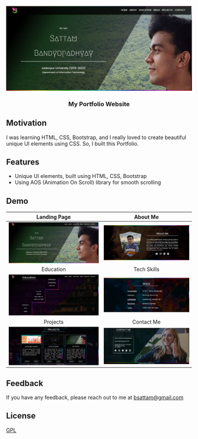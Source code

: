 <img src = "https://github.com/bsattam/Portfolio/blob/master/Portfolio%20Github%20Images/portfolio%201.png">
<h3 align = "center">My Portfolio Website</h3>

## Motivation
I was learning HTML, CSS, Bootstrap, and I really loved to create beautiful unique UI elements using CSS. So, I built this Portfolio.

## Features
- Unique UI elements, built using HTML, CSS, Bootstrap
- Using AOS (Animation On Scroll) library for smooth scrolling

## Demo

Landing Page           |  About Me
:-------------------------:|:-------------------------:
![](https://github.com/bsattam/Portfolio/blob/master/Portfolio%20Github%20Images/portfolio%201.png)  |  ![](https://github.com/bsattam/Portfolio/blob/master/Portfolio%20Github%20Images/portfolio%202.png)
Education             |  Tech Skills
![](https://github.com/bsattam/Portfolio/blob/master/Portfolio%20Github%20Images/portfolio%203.png)  |  ![](https://github.com/bsattam/Portfolio/blob/master/Portfolio%20Github%20Images/portfolio%204.png)
Projects             |  Contact Me
![](https://github.com/bsattam/Portfolio/blob/master/Portfolio%20Github%20Images/portfolio%205.png)  |  ![](https://github.com/bsattam/Portfolio/blob/master/Portfolio%20Github%20Images/portfolio%206.png)

## Feedback

If you have any feedback, please reach out to me at bsattam@gmail.com

## License

[GPL](https://choosealicense.com/licenses/gpl-3.0/)
